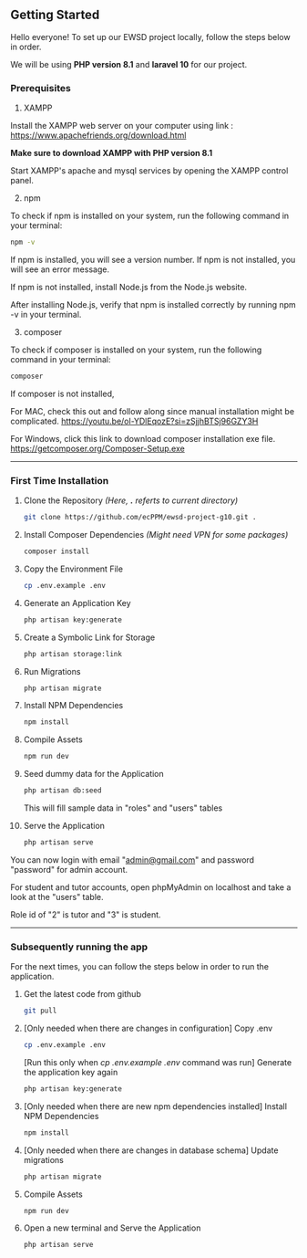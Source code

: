 <!-- GETTING STARTED -->
## Getting Started

Hello everyone! 
To set up our EWSD project locally, follow the steps below in order.

We will be using **PHP version 8.1** and **laravel 10** for our project.

### Prerequisites

1. XAMPP
   
Install the XAMPP web server on your computer using link : https://www.apachefriends.org/download.html

**Make sure to download XAMPP with PHP version 8.1**

Start XAMPP's apache and mysql services by opening the XAMPP control panel.

2. npm
   
To check if npm is installed on your system, run the following command in your terminal:
   ```sh
   npm -v
   ```
If npm is installed, you will see a version number. If npm is not installed, you will see an error message.

If npm is not installed, install Node.js from the Node.js website.

After installing Node.js, verify that npm is installed correctly by running npm -v in your terminal.

3. composer

To check if composer is installed on your system, run the following command in your terminal:
   ```sh
   composer
   ```
If composer is not installed,

For MAC, check this out and follow along since manual installation might be complicated. https://youtu.be/ol-YDlEqozE?si=zSjjhBTSj96GZY3H

For Windows, click this link to download composer installation exe file. https://getcomposer.org/Composer-Setup.exe


---

### First Time Installation

1. Clone the Repository   _(Here, **.** referts to current directory)_
   ```sh
   git clone https://github.com/ecPPM/ewsd-project-g10.git .
   ```
2. Install Composer Dependencies   _(Might need VPN for some packages)_
   ```sh
   composer install
   ```
3. Copy the Environment File
   ```sh
   cp .env.example .env
   ```
4. Generate an Application Key
   ```sh
   php artisan key:generate
   ```
5. Create a Symbolic Link for Storage
   ```sh
   php artisan storage:link
   ```
6. Run Migrations
   ```sh
   php artisan migrate
   ```
7. Install NPM Dependencies
   ```sh
   npm install
   ```
8. Compile Assets
   ```sh
   npm run dev
   ```
9. Seed dummy data for the Application
   ```sh
   php artisan db:seed
   ```
   This will fill sample data in "roles" and "users" tables
   
10. Serve the Application
       ```sh
       php artisan serve
       ```

You can now login with email "admin@gmail.com" and password "password" for admin account.

For student and tutor accounts, open phpMyAdmin on localhost and take a look at the "users" table.

Role id of "2" is tutor and "3" is student.

---

### Subsequently running the app

For the next times, you can follow the steps below in order to run the application.

1. Get the latest code from github
   ```sh
   git pull
   ```
2. [Only needed when there are changes in configuration] Copy .env
   ```sh
   cp .env.example .env
   ```

   [Run this only when _cp .env.example .env_ command was run] Generate the application key again
   ```sh
   php artisan key:generate
   ```

3. [Only needed when there are new npm dependencies installed] Install NPM Dependencies
   ```sh
   npm install
   ```
   
4. [Only needed when there are changes in database schema] Update migrations
   ```sh
   php artisan migrate
   ```

5. Compile Assets
   ```sh
   npm run dev
   ```
   
6. Open a new terminal and Serve the Application
   ```sh
   php artisan serve
   ```
